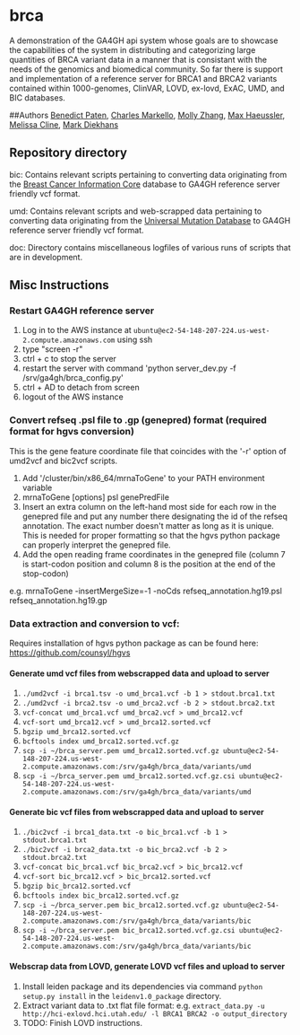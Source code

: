 # brca
A demonstration of the GA4GH api system whose goals are to showcase the capabilities of the system in distributing and categorizing large quantities of BRCA variant data in a manner that is consistant with the needs of the genomics and biomedical community. So far there is support and implementation of a reference server for BRCA1 and BRCA2 variants contained within 1000-genomes, ClinVAR, LOVD, ex-lovd, ExAC, UMD, and BIC databases.

##Authors
[Benedict Paten](https://github.com/benedictpaten/), [Charles Markello](https://github.com/cmarkello), [Molly Zhang](https://github.com/MollyZhang), [Max Haeussler](https://github.com/maximilianh), [Melissa Cline](https://github.com/melissacline), [Mark Diekhans](https://github.com/diekhans)

## Repository directory
  bic: Contains relevant scripts pertaining to converting data originating from the [Breast Cancer Information Core](https://research.nhgri.nih.gov/projects/bic/index.shtml) database to GA4GH reference server friendly vcf format.
  
  umd: Contains relevant scripts and web-scrapped data pertaining to converting data originating from the [Universal Mutation Database](http://www.umd.be/BRCA1/) to GA4GH reference server friendly vcf format.
  
  doc: Directory contains miscellaneous logfiles of various runs of scripts that are in development.

## Misc Instructions
### Restart GA4GH reference server
  1. Log in to the AWS instance at `ubuntu@ec2-54-148-207-224.us-west-2.compute.amazonaws.com` using ssh
  2. type "screen -r"
  3. ctrl + c to stop the server
  4. restart the server with command 'python server_dev.py -f /srv/ga4gh/brca_config.py'
  5. ctrl + AD to detach from screen
  6. logout of the AWS instance

### Convert refseq .psl file to .gp (genepred) format (required format for hgvs conversion)
  This is the gene feature coordinate file that coincides with the '-r' option of umd2vcf and bic2vcf scripts.
  
  1. Add '/cluster/bin/x86_64/mrnaToGene' to your PATH environment variable
  2. mrnaToGene [options] psl genePredFile
  3. Insert an extra column on the left-hand most side for each row in the genepred file and put any number there designating the id of the refseq annotation. The exact number doesn't matter as long as it is unique. This is needed for proper formatting so that the hgvs python package can properly interpret the genepred file.
  4. Add the open reading frame coordinates in the genepred file (column 7 is start-codon position and column 8 is the position at the end of the stop-codon)

  e.g. mrnaToGene -insertMergeSize=-1 -noCds refseq_annotation.hg19.psl refseq_annotation.hg19.gp

### Data extraction and conversion to vcf:
  Requires installation of hgvs python package as can be found here: https://github.com/counsyl/hgvs

#### Generate umd vcf files from webscrapped data and upload to server
  1. `./umd2vcf -i brca1.tsv -o umd_brca1.vcf -b 1 > stdout.brca1.txt`
  2. `./umd2vcf -i brca2.tsv -o umd_brca2.vcf -b 2 > stdout.brca2.txt`
  3. `vcf-concat umd_brca1.vcf umd_brca2.vcf > umd_brca12.vcf`
  4. `vcf-sort umd_brca12.vcf > umd_brca12.sorted.vcf`
  5. `bgzip umd_brca12.sorted.vcf`
  6. `bcftools index umd_brca12.sorted.vcf.gz`
  7. `scp -i ~/brca_server.pem umd_brca12.sorted.vcf.gz ubuntu@ec2-54-148-207-224.us-west-2.compute.amazonaws.com:/srv/ga4gh/brca_data/variants/umd`
  8. `scp -i ~/brca_server.pem umd_brca12.sorted.vcf.gz.csi ubuntu@ec2-54-148-207-224.us-west-2.compute.amazonaws.com:/srv/ga4gh/brca_data/variants/umd`

#### Generate bic vcf files from webscrapped data and upload to server
  1. `./bic2vcf -i brca1_data.txt -o bic_brca1.vcf -b 1 > stdout.brca1.txt`
  2. `./bic2vcf -i brca2_data.txt -o bic_brca2.vcf -b 2 > stdout.brca2.txt`
  3. `vcf-concat bic_brca1.vcf bic_brca2.vcf > bic_brca12.vcf`
  4. `vcf-sort bic_brca12.vcf > bic_brca12.sorted.vcf`
  5. `bgzip bic_brca12.sorted.vcf`
  6. `bcftools index bic_brca12.sorted.vcf.gz`
  7. `scp -i ~/brca_server.pem bic_brca12.sorted.vcf.gz ubuntu@ec2-54-148-207-224.us-west-2.compute.amazonaws.com:/srv/ga4gh/brca_data/variants/bic`
  8. `scp -i ~/brca_server.pem bic_brca12.sorted.vcf.gz.csi ubuntu@ec2-54-148-207-224.us-west-2.compute.amazonaws.com:/srv/ga4gh/brca_data/variants/bic`

#### Webscrap data from LOVD, generate LOVD vcf files and upload to server
  1. Install leiden package and its dependencies via command `python setup.py install` in the `leidenv1.0_package` directory.
  2. Extract variant data to .txt flat file format: e.g. `extract_data.py -u http://hci-exlovd.hci.utah.edu/ -l BRCA1 BRCA2 -o output_directory`
  3. TODO: Finish LOVD instructions.

